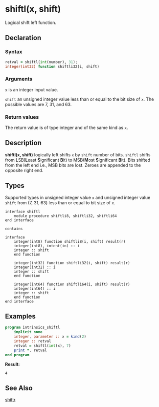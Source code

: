 # shiftl(x, shift)

Logical shift left function.

## Declaration

### Syntax

```fortran
retval = shiftl(int(number), 31);
integer(int32) function shiftli32(i, shift)
```

### Arguments

`x` is an integer input value.

`shift` an unsigned integer value less than or equal to the bit size of `x`. The
possible values are 7, 31, and 63.

### Return values

The return value is of type integer and of the same kind as `x`.

## Description

**shiftl(x, shift)** logically left shifts `x` by `shift` number of bits. `shiftl`
shifts from LSB(**L**east **S**ignificant **B**it) to MSB(**M**ost **S**ignificant **B**it). Bits
shifted from the left end i.e., MSB bits are lost. Zeroes are appended to the
opposite right end.

## Types

Supported types in unsigned integer value `x` and unsigned integer value `shift`
from (7, 31, 63) less than or equal to bit size of `x`.

```
interface shiftl
    module procedure shiftli8, shiftli32, shiftli64
end interface

contains

interface
    integer(int8) function shiftli8(i, shift) result(r)
	integer(int8), intent(in) :: i
	integer :: shift
	end function

	integer(int32) function shiftli32(i, shift) result(r)
	integer(int32) :: i
	integer :: shift
	end function

	integer(int64) function shiftli64(i, shift) result(r)
	integer(int64) :: i
	integer :: shift
	end function
end interface
```

## Examples

```fortran
program intrinsics_shiftl
    implicit none
    integer, parameter :: x = kind(2)
    integer :: retval
    retval = shiftl(int(x), 7)
    print *, retval
end program
```

**Result:**

```
4
```

## See Also

[shiftr](shiftr.md).

